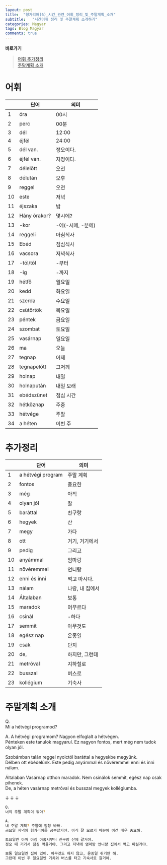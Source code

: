 ```yaml
---
layout: post
title:  "헝가리어(6)_시간_관련_어휘_정리_및_주말계획_소개"
subtitle:   "시간어휘 정리 및 주말계획 소개하기"
categories: Magyar
tags: Blog Magyar   
comments: true
---
```


**바로가기**          
>[어휘 추가정리](#추가정리)  
[주말계획 소개](#주말계획_소개)     



# 어휘

|  | **단어** | **의미** |         
| ------ | ------ | ------ |     
|1|óra|00시|       
|2|perc|00분|          
|3|dél|12:00|          
|4|éjfél|24:00|        
|5|dél van.|정오이다.|        
|6|éjfél van.|자정이다.|        
|7|délelőtt|오전|      
|8|délután|오후|    
|9|reggel|오전|    
|10|este|저녁|  
|11|éjszaka|밤|       
|12|Hány órakor?|몇시에?|     
|13|-kor|-에(-시에, -분에)|          
|14|reggeli|아침식사|         
|15|Ebéd|점심식사|       
|16|vacsora|저녁식사|     
|17|-tól/től|-부터|        
|18|-ig|-까지|        
|19|hétfő|월요일|        
|20|kedd|화요일|        
|21|szerda|수요일|        
|22|csütörtök|목요일|        
|23|péntek|금요일|        
|24|szombat|토요일|        
|25|vasárnap|일요일|        
|26|ma|오늘|        
|27|tegnap|어제|        
|28|tegnapelőtt|그저께|        
|29|holnap|내일|        
|30|holnapután|내일 모래|        
|31|ebédszünet|점심 시간|        
|32|hétköznap|주중|        
|33|hétvége|주말|       
|34|a héten|이번 주|        
      
      
      
# 추가정리

|  | **단어** | **의미** |         
| ------ | ------ | ------ |     
|1|a hétvégi program|주말 계획|       
|2|fontos|중요한|          
|3|még|아직|          
|4|olyan jól|잘|        
|5|baráttal |친구랑|        
|6|hegyek|산|        
|7|megy|가다|      
|8|ott|거기, 거기에서|    
|9|pedig|그리고|    
|10|anyámmal|엄마랑|  
|11|nővéremmel|언니랑|       
|12|enni és inni|먹고 마시다.|     
|13|nálam|나랑, 내 집에서|          
|14|Általaban|보통|         
|15|maradok|머무르다|       
|16|csinál|-하다|     
|17|semmit|아무것도|        
|18|egész nap|온종일|              
|19|csak|단지|        
|20|de,|하지만, 그런데|        
|21|metróval|지하철로|        
|22|busszal|버스로|        
|23|kollégium|기숙사|        
    



# 주말계획 소개

Q.       
Mi a hétvégi programod?        
       
A.
A hétvégi programom? Nagyon elfoglalt a hétvégen.               
Pénteken este tanulok magyarul. Ez nagyon fontos, mert még nem tudok olyan jól.       

Szobámban talán reggel nyolctól baráttal a hegyekbe megyünk.        
Délben ott ebédelúnk. Este pedig anyámmal és nővéremmel enni és inni nálam.       

Általaban Vasárnap otthon maradok. Nem csinálok semmit, egész nap csak pihenek.       
De, a héten vasárnap metróval és busszal megyek kollégiumba.        



↓ ↓ ↓        


~~~sh
Q.
너의 주말 계획이 뭐야?       
       
A.
내 주말 계획? 주말에 엄청 바빠.       
금요일 저녁에 헝가리어를 공부할거야. 아직 잘 모르기 때문에 이건 매우 중요해.       

토요일엔 아마 아침 아홉시부터 친구랑 산에 갈거야.              
정오 때 거기서 점심 먹을거야. 그리고 저녁에 엄마랑 언니랑 집에서 먹고 마실거야.       

보통 일요일엔 집에 있어. 아무것도 하지 않고, 온종일 쉬기만 해.       
그런데 이번 주 일요일엔 기차와 버스를 타고 기숙사로 갈거야.         
~~~
